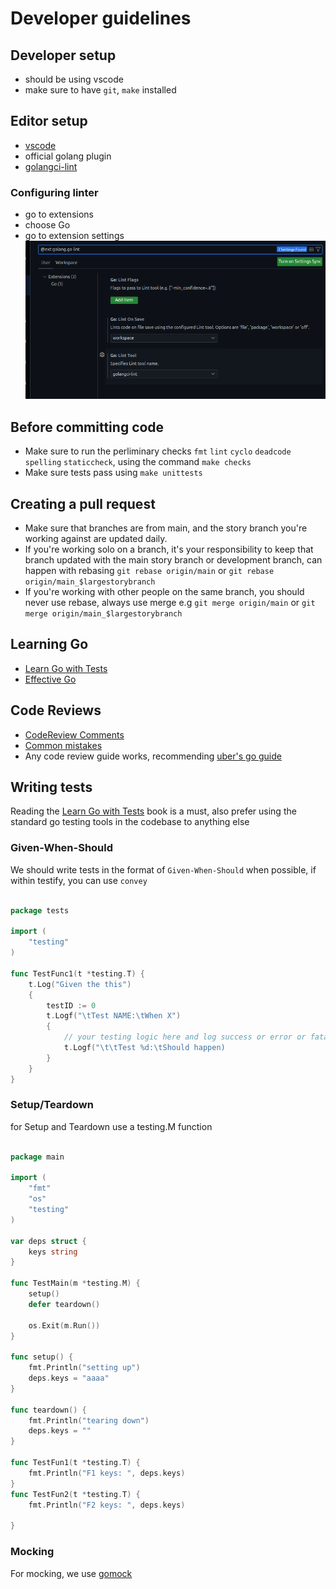 # Developer guidelines

## Developer setup

- should be using vscode
- make sure to have `git`, `make` installed

## Editor setup

- [vscode](https://code.visualstudio.com/)
- official golang plugin
- [golangci-lint](https://golangci-lint.run/)

### Configuring linter

- go to extensions
- choose Go
- go to extension settings
![lint](./img/lintscreenshot.png)

## Before committing code

- Make sure to run the perliminary checks `fmt` `lint` `cyclo` `deadcode` `spelling` `staticcheck`, using the command `make checks`
- Make sure tests pass using `make unittests`

## Creating a pull request

- Make sure that branches are from main, and the story branch you're working against are updated daily.
- If you're working solo on a branch, it's your responsibility to keep that branch updated with the main story branch or development branch, can happen with rebasing `git rebase origin/main` or `git rebase origin/main_$largestorybranch`
- If you're working with other people on the same branch, you should never use rebase, always use merge e.g `git merge origin/main` or `git merge origin/main_$largestorybranch`

## Learning Go

- [Learn Go with Tests](https://quii.gitbook.io/learn-go-with-tests/)
- [Effective Go](https://go.dev/doc/effective_go)

## Code Reviews

- [CodeReview Comments](https://github.com/golang/go/wiki/CodeReviewComments)
- [Common mistakes](https://github.com/golang/go/wiki/CommonMistakes)
- Any code review guide works, recommending [uber's go guide](https://github.com/uber-go/guide)

## Writing tests

Reading the [Learn Go with Tests](https://quii.gitbook.io/learn-go-with-tests/) book is a must, also prefer using the standard go testing tools in the codebase to anything else

### Given-When-Should

We should write tests in the format of `Given-When-Should` when possible, if within testify, you can use `convey`

```go

package tests

import (
    "testing"
)

func TestFunc1(t *testing.T) {
    t.Log("Given the this")
    {
        testID := 0
        t.Logf("\tTest NAME:\tWhen X")
        {
            // your testing logic here and log success or error or fatal exit when needed
            t.Logf("\t\tTest %d:\tShould happen)
        }
    }
}
```

### Setup/Teardown

for Setup and Teardown use a testing.M function

```go

package main

import (
    "fmt"
    "os"
    "testing"
)

var deps struct {
    keys string
}

func TestMain(m *testing.M) {
    setup()
    defer teardown()

    os.Exit(m.Run())
}

func setup() {
    fmt.Println("setting up")
    deps.keys = "aaaa"
}

func teardown() {
    fmt.Println("tearing down")
    deps.keys = ""
}

func TestFun1(t *testing.T) {
    fmt.Println("F1 keys: ", deps.keys)
}
func TestFun2(t *testing.T) {
    fmt.Println("F2 keys: ", deps.keys)

}

```

### Mocking

For mocking, we use [gomock](https://github.com/golang/mock)
